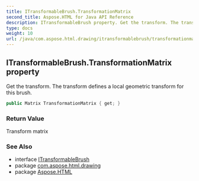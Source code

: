 ```yaml
---
title: ITransformableBrush.TransformationMatrix
second_title: Aspose.HTML for Java API Reference
description: ITransformableBrush property. Get the transform. The transform defines a local geometric transform for this brush
type: docs
weight: 10
url: /java/com.aspose.html.drawing/itransformablebrush/transformationmatrix/
---
```

## ITransformableBrush.TransformationMatrix property

Get the transform. The transform defines a local geometric transform for this brush.

```java
public Matrix TransformationMatrix { get; }
```

### Return Value

Transform matrix

### See Also

* interface [ITransformableBrush](../)
* package [com.aspose.html.drawing](../../itransformablebrush/)
* package [Aspose.HTML](../../../)
